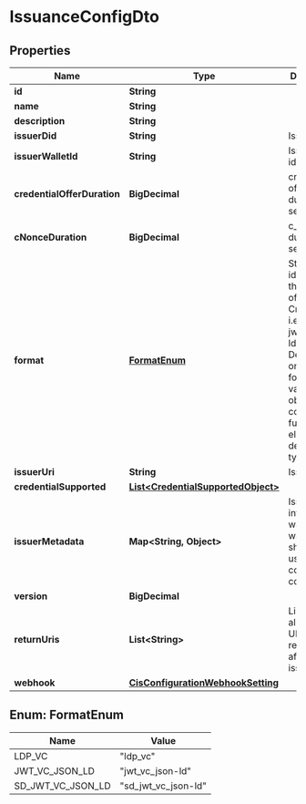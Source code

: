 # IssuanceConfigDto

## Properties

| Name                        | Type                                                                      | Description                                                                                                                                                             | Notes      |
| --------------------------- | ------------------------------------------------------------------------- | ----------------------------------------------------------------------------------------------------------------------------------------------------------------------- | ---------- |
| **id**                      | **String**                                                                |                                                                                                                                                                         | [optional] |
| **name**                    | **String**                                                                |                                                                                                                                                                         | [optional] |
| **description**             | **String**                                                                |                                                                                                                                                                         | [optional] |
| **issuerDid**               | **String**                                                                | Issuer DID                                                                                                                                                              | [optional] |
| **issuerWalletId**          | **String**                                                                | Issuer Wallet id                                                                                                                                                        | [optional] |
| **credentialOfferDuration** | **BigDecimal**                                                            | credential offer duration in second                                                                                                                                     | [optional] |
| **cNonceDuration**          | **BigDecimal**                                                            | c_nonce duration in second                                                                                                                                              | [optional] |
| **format**                  | [**FormatEnum**](#FormatEnum)                                             | String identifying the format of this Credential, i.e., jwt_vc_json-ld or ldp_vc. Depending on the format value, the object contains further elements defining the type | [optional] |
| **issuerUri**               | **String**                                                                | Issuer URI                                                                                                                                                              | [optional] |
| **credentialSupported**     | [**List&lt;CredentialSupportedObject&gt;**](CredentialSupportedObject.md) |                                                                                                                                                                         | [optional] |
| **issuerMetadata**          | **Map&lt;String, Object&gt;**                                             | Issuer public information wallet may want to show to user during consent confirmation                                                                                   | [optional] |
| **version**                 | **BigDecimal**                                                            |                                                                                                                                                                         | [optional] |
| **returnUris**              | **List&lt;String&gt;**                                                    | List of allowed URIs to be returned to after issuance                                                                                                                   | [optional] |
| **webhook**                 | [**CisConfigurationWebhookSetting**](CisConfigurationWebhookSetting.md)   |                                                                                                                                                                         | [optional] |

## Enum: FormatEnum

| Name              | Value                         |
| ----------------- | ----------------------------- |
| LDP_VC            | &quot;ldp_vc&quot;            |
| JWT_VC_JSON_LD    | &quot;jwt_vc_json-ld&quot;    |
| SD_JWT_VC_JSON_LD | &quot;sd_jwt_vc_json-ld&quot; |
